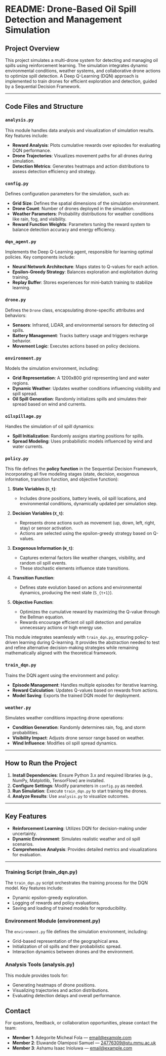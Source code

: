 # README: Drone-Based Oil Spill Detection and Management Simulation

## Project Overview
This project simulates a multi-drone system for detecting and managing oil spills using reinforcement learning. The simulation integrates dynamic environmental conditions, weather systems, and collaborative drone actions to optimize spill detection. A Deep Q-Learning (DQN) approach is implemented to train drones for efficient exploration and detection, guided by a Sequential Decision Framework.

---

## Code Files and Structure

### `analysis.py`
This module handles data analysis and visualization of simulation results. Key features include:
- **Reward Analysis**: Plots cumulative rewards over episodes for evaluating DQN performance.
- **Drone Trajectories**: Visualizes movement paths for all drones during simulation.
- **Detection Metrics**: Generates heatmaps and action distributions to assess detection efficiency and strategy.

### `config.py`
Defines configuration parameters for the simulation, such as:
- **Grid Size**: Defines the spatial dimensions of the simulation environment.
- **Drone Count**: Number of drones deployed in the simulation.
- **Weather Parameters**: Probability distributions for weather conditions like rain, fog, and visibility.
- **Reward Function Weights**: Parameters tuning the reward system to balance detection accuracy and energy efficiency.

### `dqn_agent.py`
Implements the Deep Q-Learning agent, responsible for learning optimal policies. Key components include:
- **Neural Network Architecture**: Maps states to Q-values for each action.
- **Epsilon-Greedy Strategy**: Balances exploration and exploitation during training.
- **Replay Buffer**: Stores experiences for mini-batch training to stabilize learning.

### `drone.py`
Defines the `Drone` class, encapsulating drone-specific attributes and behaviors:
- **Sensors**: Infrared, LiDAR, and environmental sensors for detecting oil spills.
- **Battery Management**: Tracks battery usage and triggers recharge behavior.
- **Movement Logic**: Executes actions based on policy decisions.

### `environment.py`
Models the simulation environment, including:
- **Grid Representation**: A 1200x800 grid representing land and water regions.
- **Dynamic Weather**: Updates weather conditions influencing visibility and spill spread.
- **Oil Spill Generation**: Randomly initializes spills and simulates their spread based on wind and currents.

### `oilspillage.py`
Handles the simulation of oil spill dynamics:
- **Spill Initialization**: Randomly assigns starting positions for spills.
- **Spread Modeling**: Uses probabilistic models influenced by wind and water currents.

### `policy.py`
This file defines the **policy function** in the Sequential Decision Framework, incorporating all five modeling stages (state, decision, exogenous information, transition function, and objective function):

1. **State Variables (`S_t`)**:
   - Includes drone positions, battery levels, oil spill locations, and environmental conditions, dynamically updated per simulation step.

2. **Decision Variables (`X_t`)**:
   - Represents drone actions such as movement (up, down, left, right, stay) or sensor activation.
   - Actions are selected using the epsilon-greedy strategy based on Q-values.

3. **Exogenous Information (`W_t`)**:
   - Captures external factors like weather changes, visibility, and random oil spill events.
   - These stochastic elements influence state transitions.

4. **Transition Function**:
   - Defines state evolution based on actions and environmental dynamics, producing the next state (`S_{t+1}`).

5. **Objective Function**:
   - Optimizes the cumulative reward by maximizing the Q-value through the Bellman equation.
   - Rewards encourage efficient oil spill detection and penalize unnecessary actions or high energy use.

This module integrates seamlessly with `train_dqn.py`, ensuring policy-driven learning during Q-learning. It provides the abstraction needed to test and refine alternative decision-making strategies while remaining mathematically aligned with the theoretical framework.

### `train_dqn.py`
Trains the DQN agent using the environment and policy:
- **Episode Management**: Handles multiple episodes for iterative learning.
- **Reward Calculation**: Updates Q-values based on rewards from actions.
- **Model Saving**: Exports the trained DQN model for deployment.

### `weather.py`
Simulates weather conditions impacting drone operations:
- **Condition Generation**: Randomly determines rain, fog, and storm probabilities.
- **Visibility Impact**: Adjusts drone sensor range based on weather.
- **Wind Influence**: Modifies oil spill spread dynamics.

---

## How to Run the Project

1. **Install Dependencies**: Ensure Python 3.x and required libraries (e.g., NumPy, Matplotlib, TensorFlow) are installed.
2. **Configure Settings**: Modify parameters in `config.py` as needed.
3. **Run Simulation**: Execute `train_dqn.py` to start training the drones.
4. **Analyze Results**: Use `analysis.py` to visualize outcomes.

---

## Key Features
- **Reinforcement Learning**: Utilizes DQN for decision-making under uncertainty.
- **Dynamic Environment**: Simulates realistic weather and oil spill scenarios.
- **Comprehensive Analysis**: Provides detailed metrics and visualizations for evaluation.

---

### Training Script (train_dqn.py)
The `train_dqn.py` script orchestrates the training process for the DQN model. Key features include:
- Dynamic epsilon-greedy exploration.
- Logging of rewards and policy evaluations.
- Saving and loading of trained models for reproducibility.

### Environment Module (environment.py)
The `environment.py` file defines the simulation environment, including:
- Grid-based representation of the geographical area.
- Initialization of oil spills and their probabilistic spread.
- Interaction dynamics between drones and the environment.

### Analysis Tools (analysis.py)
This module provides tools for:
- Generating heatmaps of drone positions.
- Visualizing trajectories and action distributions.
- Evaluating detection delays and overall performance.

## Contact

For questions, feedback, or collaboration opportunities, please contact the team:

- **Member 1**: Adegorite Micheal Fola — email@example.com
- **Member 2**: Eluwande Olamiposi Samuel — 24776309@stu.mmu.ac.uk
- **Member 3**: Ashamu Isaac Inioluwa — email@example.com

